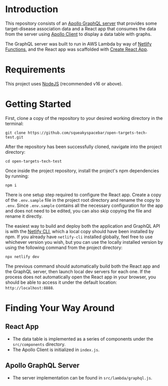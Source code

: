 # Introduction

This repository consists of an [Apollo GraphQL server](https://www.apollographql.com/docs/apollo-server/) that provides some target-disease association data and a React app that consumes the data from the server using [Apollo Client](https://www.apollographql.com/docs/react/) to display a data table with graphs.

The GraphQL server was built to run in AWS Lambda by way of [Netlify Functions](https://www.apollographql.com/docs/apollo-server/v2/deployment/netlify/), and the React app was scaffolded with [Create React App](https://create-react-app.dev/).

# Requirements

This project uses [NodeJS](https://nodejs.org/en/) (recommended v16 or above).

# Getting Started

First, clone a copy of the repository to your desired working directory in the terminal:

```
git clone https://github.com/squeakyspacebar/open-targets-tech-test.git
```

After the repository has been successfully cloned, navigate into the project directory:

```
cd open-targets-tech-test
```

Once inside the project repository, install the project's npm dependencies by running:

```
npm i
```

There is one setup step required to configure the React app. Create a copy of the `.env.sample` file in the project root directory and rename the copy to `.env`. Since `.env.sample` contains all the necessary configuration for the app and does not need to be edited, you can also skip copying the file and rename it directly.

The easiest way to build and deploy both the application and GraphQL API is with the [Netlify CLI](https://docs.netlify.com/cli/get-started/), which a local copy should have been installed by npm. If you already have `netlify-cli` installed globally, feel free to use whichever version you wish, but you can use the locally installed version by using the following command from the project directory:

```
npx netlify dev
```

The previous command should automatically build both the React app and the GraphQL server, then launch local dev servers for each one. If the process does not automatically open the React app in your browser, you should be able to access it under the default location: `http://localhost:8888`.

# Finding Your Way Around

## React App

-   The data table is implemented as a series of components under the `src/components` directory.
-   The Apollo Client is initialized in `index.js`.

## Apollo GraphQL Server

-   The server implementation can be found in `src/lambda/graphql.js`.
